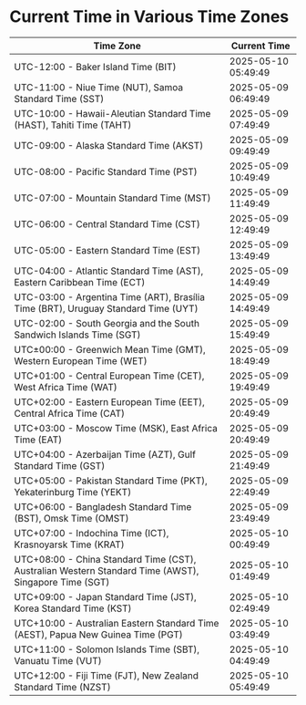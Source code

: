 # Current Time in Various Time Zones

| Time Zone | Current Time |
|-----------|--------------|
| UTC-12:00 - Baker Island Time (BIT) | 2025-05-10 05:49:49 |
| UTC-11:00 - Niue Time (NUT), Samoa Standard Time (SST) | 2025-05-09 06:49:49 |
| UTC-10:00 - Hawaii-Aleutian Standard Time (HAST), Tahiti Time (TAHT) | 2025-05-09 07:49:49 |
| UTC-09:00 - Alaska Standard Time (AKST) | 2025-05-09 09:49:49 |
| UTC-08:00 - Pacific Standard Time (PST) | 2025-05-09 10:49:49 |
| UTC-07:00 - Mountain Standard Time (MST) | 2025-05-09 11:49:49 |
| UTC-06:00 - Central Standard Time (CST) | 2025-05-09 12:49:49 |
| UTC-05:00 - Eastern Standard Time (EST) | 2025-05-09 13:49:49 |
| UTC-04:00 - Atlantic Standard Time (AST), Eastern Caribbean Time (ECT) | 2025-05-09 14:49:49 |
| UTC-03:00 - Argentina Time (ART), Brasília Time (BRT), Uruguay Standard Time (UYT) | 2025-05-09 14:49:49 |
| UTC-02:00 - South Georgia and the South Sandwich Islands Time (SGT) | 2025-05-09 15:49:49 |
| UTC±00:00 - Greenwich Mean Time (GMT), Western European Time (WET) | 2025-05-09 18:49:49 |
| UTC+01:00 - Central European Time (CET), West Africa Time (WAT) | 2025-05-09 19:49:49 |
| UTC+02:00 - Eastern European Time (EET), Central Africa Time (CAT) | 2025-05-09 20:49:49 |
| UTC+03:00 - Moscow Time (MSK), East Africa Time (EAT) | 2025-05-09 20:49:49 |
| UTC+04:00 - Azerbaijan Time (AZT), Gulf Standard Time (GST) | 2025-05-09 21:49:49 |
| UTC+05:00 - Pakistan Standard Time (PKT), Yekaterinburg Time (YEKT) | 2025-05-09 22:49:49 |
| UTC+06:00 - Bangladesh Standard Time (BST), Omsk Time (OMST) | 2025-05-09 23:49:49 |
| UTC+07:00 - Indochina Time (ICT), Krasnoyarsk Time (KRAT) | 2025-05-10 00:49:49 |
| UTC+08:00 - China Standard Time (CST), Australian Western Standard Time (AWST), Singapore Time (SGT) | 2025-05-10 01:49:49 |
| UTC+09:00 - Japan Standard Time (JST), Korea Standard Time (KST) | 2025-05-10 02:49:49 |
| UTC+10:00 - Australian Eastern Standard Time (AEST), Papua New Guinea Time (PGT) | 2025-05-10 03:49:49 |
| UTC+11:00 - Solomon Islands Time (SBT), Vanuatu Time (VUT) | 2025-05-10 04:49:49 |
| UTC+12:00 - Fiji Time (FJT), New Zealand Standard Time (NZST) | 2025-05-10 05:49:49 |
